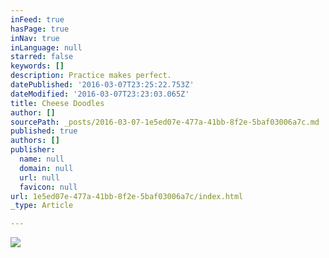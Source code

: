 ```yaml
---
inFeed: true
hasPage: true
inNav: true
inLanguage: null
starred: false
keywords: []
description: Practice makes perfect.
datePublished: '2016-03-07T23:25:22.753Z'
dateModified: '2016-03-07T23:23:03.065Z'
title: Cheese Doodles
author: []
sourcePath: _posts/2016-03-07-1e5ed07e-477a-41bb-8f2e-5baf03006a7c.md
published: true
authors: []
publisher:
  name: null
  domain: null
  url: null
  favicon: null
url: 1e5ed07e-477a-41bb-8f2e-5baf03006a7c/index.html
_type: Article

---
```

![](https://the-grid-user-content.s3-us-west-2.amazonaws.com/a6f4e23a-b1cd-4ac7-86fe-c9c385760589.jpg)